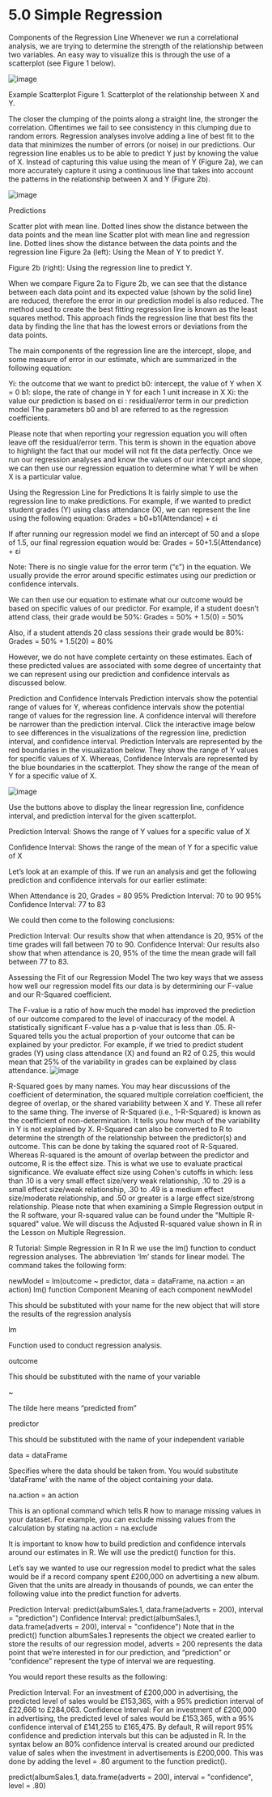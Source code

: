 # 5.0 Simple Regression 

Components of the Regression Line
Whenever we run a correlational analysis, we are trying to determine the strength of the relationship between two variables. An easy way to visualize this is through the use of a scatterplot (see Figure 1 below).

 

![image](https://github.com/Xnrrrrrr/5.0-Simple-Regression/assets/133546385/3c9c79d7-0bd6-491b-bfb3-66929bed68b3)


Example Scatterplot
Figure 1. Scatterplot of the relationship between X and Y.

 

The closer the clumping of the points along a straight line, the stronger the correlation. Oftentimes we fail to see consistency in this clumping due to random errors. Regression analyses involve adding a line of best fit to the data that minimizes the number of errors (or noise) in our predictions.  Our regression line enables us to be able to predict Y just by knowing the value of X. Instead of capturing this value using the mean of Y (Figure 2a), we can more accurately capture it using a continuous line that takes into account the patterns in the relationship between X and Y (Figure 2b).

![image](https://github.com/Xnrrrrrr/5.0-Simple-Regression/assets/133546385/edc3e0ec-4b5a-41b7-b391-705f9321b122)


 

 

Predictions 

Scatter plot with mean line. Dotted lines show the distance between the data points and the mean line Scatter plot with mean line and regression line. Dotted lines show the distance between the data points and the regression line
Figure 2a (left): Using the Mean of Y to predict Y.

Figure 2b (right): Using the regression line to predict Y.

 

When we compare Figure 2a to Figure 2b, we can see that the distance between each data point and its expected value (shown by the solid line) are reduced, therefore the error in our prediction model is also reduced. The method used to create the best fitting regression line is known as the least squares method. This approach finds the regression line that best fits the data by finding the line that has the lowest errors or deviations from the data points.

The main components of the regression line are the intercept, slope, and some measure of error in our estimate, which are summarized in the following equation:

Yi: the outcome that we want to predict
b0: intercept, the value of Y when X = 0
b1: slope, the rate of change in Y for each 1 unit increase in X
Xi: the value our prediction is based on
εi : residual/error term in our prediction model
The parameters b0 and b1 are referred to as the regression coefficients.

 

Please note that when reporting your regression equation you will often leave off the residual/error term. This term is shown in the equation above to highlight the fact that our model will not fit the data perfectly. Once we run our regression analyses and know the values of our intercept and slope, we can then use our regression equation to determine what Y will be when X is a particular value.

 

Using the Regression Line for Predictions
It is fairly simple to use the regression line to make predictions. For example, if we wanted to predict student grades (Y) using class attendance (X), we can represent the line using the following equation: Grades = b0+b1(Attendance) + εi

If after running our regression model we find an intercept of 50 and a slope of 1.5, our final regression equation would be: Grades = 50+1.5(Attendance) + εi

Note: There is no single value for the error term (“ε”) in the equation. We usually provide the error around specific estimates using our prediction or confidence intervals.

 

We can then use our equation to estimate what our outcome would be based on specific values of our predictor. For example, if a student doesn’t attend class, their grade would be 50%: Grades = 50% + 1.5(0) = 50%

Also, if a student attends 20 class sessions their grade would be 80%: Grades = 50% + 1.5(20) = 80%

 

However, we do not have complete certainty on these estimates. Each of these predicted values are associated with some degree of uncertainty that we can represent using our prediction and confidence intervals as discussed below.

 

Prediction and Confidence Intervals
Prediction intervals show the potential range of values for Y, whereas confidence intervals show the potential range of values for the regression line. A confidence interval will therefore be narrower than the prediction interval. Click the interactive image below to see differences in the visualizations of the regression line, prediction interval, and confidence interval. Prediction Intervals are represented by the red boundaries in the visualization below. They show the range of Y values for specific values of X. Whereas, Confidence Intervals are represented by the blue boundaries in the scatterplot. They show the range of the mean of Y for a specific value of X.

 

![image](https://github.com/Xnrrrrrr/5.0-Simple-Regression/assets/133546385/72d4c0ec-638e-4e37-bc6f-0f79f71c33ec)



Use the buttons above to display the linear regression line, confidence interval, and prediction interval for the given scatterplot.

Prediction Interval: Shows the range of Y values for a specific value of X

Confidence Interval: Shows the range of the mean of Y for a specific value of X

Let’s look at an example of this. If we run an analysis and get the following prediction and confidence intervals for our earlier estimate:

When Attendance is 20, Grades = 80
95% Prediction Interval: 70 to 90
95% Confidence Interval: 77 to 83

We could then come to the following conclusions:

Prediction Interval: Our results show that when attendance is 20, 95% of the time grades will fall between 70 to 90.
Confidence Interval: Our results also show that when attendance is 20, 95% of the time the mean grade will fall between 77 to 83.
 

Assessing the Fit of our Regression Model
The two key ways that we assess how well our regression model fits our data is by determining our F-value and our R-Squared coefficient.

The F-value is a ratio of how much the model has improved the prediction of our outcome compared to the level of inaccuracy of the model. A statistically significant F-value has a p-value that is less than .05.
R-Squared tells you the actual proportion of your outcome that can be explained by your predictor. For example, if we tried to predict student grades (Y) using class attendance (X) and found an R2 of 0.25, this would mean that 25% of the variability in grades can be explained by class attendance.
![image](https://github.com/Xnrrrrrr/5.0-Simple-Regression/assets/133546385/dd60c9c4-948d-436d-a14d-321f607a5260)

R-Squared goes by many names. You may hear discussions of the coefficient of determination, the squared multiple correlation coefficient, the degree of overlap, or the shared variability between X and Y. These all refer to the same thing.
The inverse of R-Squared (i.e., 1-R-Squared) is known as the coefficient of non-determination. It tells you how much of the variability in Y is not explained by X.
R-Squared can also be converted to R to determine the strength of the relationship between the predictor(s) and outcome. This can be done by taking the squared root of R-Squared.
Whereas R-squared is the amount of overlap between the predictor and outcome, R is the effect size. This is what we use to evaluate practical significance.
We evaluate effect size using Cohen's cutoffs in which:
less than .10 is a very small effect size/very weak relationship,
.10 to .29 is a small effect size/weak relationship,
.30 to .49 is a medium effect size/moderate relationship, and
.50 or greater is a large effect size/strong relationship.
Please note that when examining a Simple Regression output in the R software, your R-squared value can be found under the "Multiple R-squared" value. We will discuss the Adjusted R-squared value shown in R in the Lesson on Multiple Regression.
 



R Tutorial: Simple Regression in R
In R we use the lm() function to conduct regression analyses. The abbreviation ‘lm’ stands for linear model. The command takes the following form:

newModel = lm(outcome ~ predictor, data = dataFrame, na.action = an action)
lm() function Component
Meaning of each component
newModel

This should be substituted with your name for the new object that will store the results of the regression analysis

lm

Function used to conduct regression analysis.

outcome

This should be substituted with the name of your variable

~

The tilde here means “predicted from”

predictor

This should be substituted with the name of your independent variable

data = dataFrame

Specifies where the data should be taken from. You would substitute ‘dataFrame’ with the name of the object containing your data.

na.action = an action

This is an optional command which tells R how to manage missing values in your dataset. For example, you can exclude missing values from the calculation by stating na.action = na.exclude

 

It is important to know how to build prediction and confidence intervals around our estimates in R. We will use the predict() function for this.

Let’s say we wanted to use our regression model to predict what the sales would be if a record company spent £200,000 on advertising a new album. Given that the units are already in thousands of pounds, we can enter the following value into the predict function for adverts.

Prediction Interval:
predict(albumSales.1, data.frame(adverts = 200), interval = "prediction")
Confidence Interval:
predict(albumSales.1, data.frame(adverts = 200), interval = "confidence")
Note that in the predict() function albumSales.1 represents the object we created earlier to store the results of our regression model, adverts = 200 represents the data point that we’re interested in for our prediction, and “prediction” or “confidence” represent the type of interval we are requesting.

You would report these results as the following:

Prediction Interval: For an investment of £200,000 in advertising, the predicted level of sales would be £153,365, with a 95% prediction interval of £22,666 to £284,063.
Confidence Interval: For an investment of £200,000 in advertising, the predicted level of sales would be £153,365, with a 95% confidence interval of £141,255 to £165,475.
By default, R will report 95% confidence and prediction intervals but this can be adjusted in R. In the syntax below an 80% confidence interval is created around our predicted value of sales when the investment in advertisements is £200,000. This was done by adding the level = .80 argument to the function predict().

predict(albumSales.1, data.frame(adverts = 200), interval = "confidence", level = .80)
